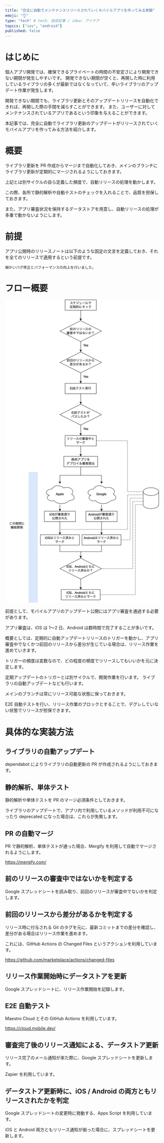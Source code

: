 ```yaml
---
title: "完全に自動でメンテナンスリリースされていくモバイルアプリを作ってみる実験"
emoji: "👌"
type: "tech" # tech: 技術記事 / idea: アイデア
topics: ["ios", "android"]
published: false
---
```


# はじめに

個人アプリ開発では、確保できるプライベートの時間の不安定さにより開発できない期間が発生しやすいです。
開発できない期間が空くと、再開した時に利用しているライブラリの多くが最新ではなくなっていて、辛いライブラリのアップデート作業が発生します。

開発できない期間でも、ライブラリ更新とそのアップデートリリースを自動化できれば、再開した際の手間を減らすことができます。
また、ユーザーに対してメンテナンスされているアプリであるという印象を与えることができます。

本記事では、完全に自動でライブラリ更新のアップデートがリリースされていくモバイルアプリを作ってみる方法を紹介します。

# 概要

ライブラリ更新を PR 作成からマージまで自動化しておき、メインのブランチにライブラリ更新が定期的にマージされるようにしておきます。

上記とは別サイクルの自ら定義した頻度で、自動リリースの処理を動かします。

この際、各所で静的解析や自動テストのチェックを入れることで、品質を担保しておきます。

また、アプリ審査状況を保持するデータストアを用意し、自動リリースの処理が多重で動かないようにします。

# 前提

アプリ公開時のリリースノートは以下のような固定の文言を定義しておき、それを全てのリリースで適用するという前提です。

```text
細かいバグ修正とパフォーマンスの向上を行いました。
```

# フロー概要

![](/images/automated-regular-release-for-mobile/automated-release-flow.png)

前提として、モバイルアプリのアップデート公開にはアプリ審査を通過する必要があります。

アプリ審査は、iOS は 1〜2 日、Android は数時間で完了することが多いです。

概要としては、定期的に自動アップデートリリースのトリガーを動かし、アプリ審査中でなくかつ前回のリリースから差分が生じている場合は、リリース作業を進めていきます。

トリガーの頻度は変数なので、どの程度の頻度でリリースしてもいいかを元に決定します。

定期アップデートのトリガーとは別サイクルで、開発作業を行います。
ライブラリの自動アップデートなども行います。

メインのブランチは常にリリース可能な状態に保っておきます。

E2E 自動テストを行い、リリース作業のブロックとすることで、デグレしていない状態でリリースが担保できます。

# 具体的な実装方法

## ライブラリの自動アップデート

dependabot によりライブラリの自動更新の PR が作成されるようにしておきます。

## 静的解析、単体テスト

静的解析や単体テストを PR のマージ必須条件としておきます。

ライブラリのアップデートで、アプリ内で利用しているメソッドが利用不可になったり deprecated になった場合は、これらが失敗します。

## PR の自動マージ

PR で静的解析、単体テストが通った場合、Mergify を利用して自動でマージされるようにします。

https://mergify.com/

## 前のリリースの審査中ではないかを判定する

Google スプレッドシートを読み取り、前回のリリースが審査中でないかを判定します。

## 前回のリリースから差分があるかを判定する

リリース時に付与される Git のタグを元に、最新コミットまでの差分を確認し、差分がある場合はリリース作業を進めます。

これには、GitHub Actions の Changed Files というアクションを利用しています。

https://github.com/marketplace/actions/changed-files

## リリース作業開始時にデータストアを更新

Google スプレッドシートに、リリース作業開始を記録します。

## E2E 自動テスト

Maestro Cloud とその GitHub Actions を利用しています。

https://cloud.mobile.dev/

## 審査完了後のリリース通知による、データストア更新

リリース完了のメール通知が来た際に、Google スプレッドシートを更新します。

Zapier を利用しています。

## データストア更新時に、iOS / Android の両方ともリリースされたかを判定

Google スプレッドシートの変更時に発動する、Apps Script を利用しています。

iOS と Android 両方ともリリース通知が揃った場合に、スプレッドシートを更新します。
